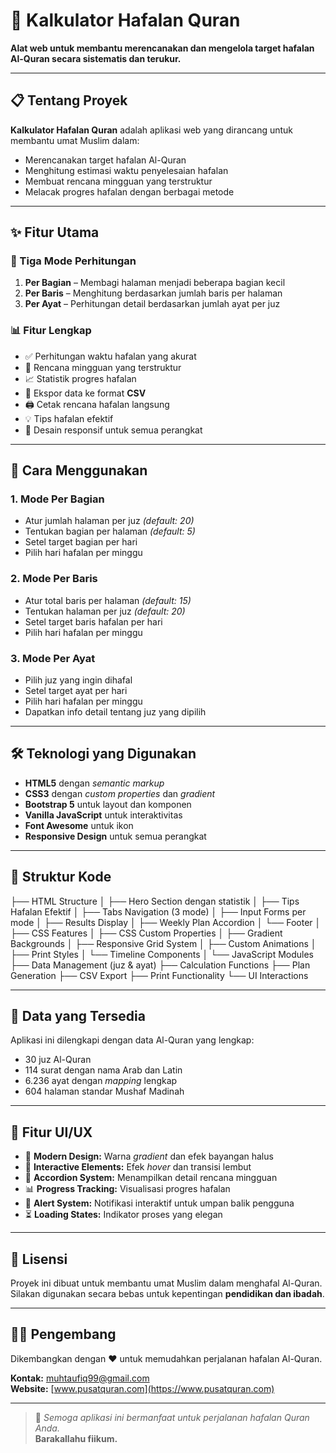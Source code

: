 # 🌿 Kalkulator Hafalan Quran
**Alat web untuk membantu merencanakan dan mengelola target hafalan Al-Quran secara sistematis dan terukur.**

---

## 📋 Tentang Proyek
**Kalkulator Hafalan Quran** adalah aplikasi web yang dirancang untuk membantu umat Muslim dalam:

- Merencanakan target hafalan Al-Quran  
- Menghitung estimasi waktu penyelesaian hafalan  
- Membuat rencana mingguan yang terstruktur  
- Melacak progres hafalan dengan berbagai metode  

---

## ✨ Fitur Utama

### 🎯 Tiga Mode Perhitungan
1. **Per Bagian** – Membagi halaman menjadi beberapa bagian kecil  
2. **Per Baris** – Menghitung berdasarkan jumlah baris per halaman  
3. **Per Ayat** – Perhitungan detail berdasarkan jumlah ayat per juz  

### 📊 Fitur Lengkap
- ✅ Perhitungan waktu hafalan yang akurat  
- 📅 Rencana mingguan yang terstruktur  
- 📈 Statistik progres hafalan  
- 📁 Ekspor data ke format **CSV**  
- 🖨️ Cetak rencana hafalan langsung  
- 💡 Tips hafalan efektif  
- 📱 Desain responsif untuk semua perangkat  

---

## 🚀 Cara Menggunakan

### 1. Mode **Per Bagian**
- Atur jumlah halaman per juz *(default: 20)*  
- Tentukan bagian per halaman *(default: 5)*  
- Setel target bagian per hari  
- Pilih hari hafalan per minggu  

### 2. Mode **Per Baris**
- Atur total baris per halaman *(default: 15)*  
- Tentukan halaman per juz *(default: 20)*  
- Setel target baris hafalan per hari  
- Pilih hari hafalan per minggu  

### 3. Mode **Per Ayat**
- Pilih juz yang ingin dihafal  
- Setel target ayat per hari  
- Pilih hari hafalan per minggu  
- Dapatkan info detail tentang juz yang dipilih  

---

## 🛠️ Teknologi yang Digunakan
- **HTML5** dengan *semantic markup*  
- **CSS3** dengan *custom properties* dan *gradient*  
- **Bootstrap 5** untuk layout dan komponen  
- **Vanilla JavaScript** untuk interaktivitas  
- **Font Awesome** untuk ikon  
- **Responsive Design** untuk semua perangkat  

---

## 📁 Struktur Kode

├── HTML Structure
│   ├── Hero Section dengan statistik
│   ├── Tips Hafalan Efektif
│   ├── Tabs Navigation (3 mode)
│   ├── Input Forms per mode
│   ├── Results Display
│   ├── Weekly Plan Accordion
│   └── Footer
│
├── CSS Features
│   ├── CSS Custom Properties
│   ├── Gradient Backgrounds
│   ├── Responsive Grid System
│   ├── Custom Animations
│   ├── Print Styles
│   └── Timeline Components
│
└── JavaScript Modules
    ├── Data Management (juz & ayat)
    ├── Calculation Functions
    ├── Plan Generation
    ├── CSV Export
    ├── Print Functionality
    └── UI Interactions

---
## 💾 Data yang Tersedia
Aplikasi ini dilengkapi dengan data Al-Quran yang lengkap:

- 30 juz Al-Quran  
- 114 surat dengan nama Arab dan Latin  
- 6.236 ayat dengan *mapping* lengkap  
- 604 halaman standar Mushaf Madinah  

---

## 🎨 Fitur UI/UX
- 🎨 **Modern Design:** Warna *gradient* dan efek bayangan halus  
- 🧭 **Interactive Elements:** Efek *hover* dan transisi lembut  
- 📂 **Accordion System:** Menampilkan detail rencana mingguan  
- 📊 **Progress Tracking:** Visualisasi progres hafalan  
- 🔔 **Alert System:** Notifikasi interaktif untuk umpan balik pengguna  
- ⏳ **Loading States:** Indikator proses yang elegan  

---

## 📄 Lisensi
Proyek ini dibuat untuk membantu umat Muslim dalam menghafal Al-Quran.  
Silakan digunakan secara bebas untuk kepentingan **pendidikan dan ibadah**.

---

## 👨‍💻 Pengembang
Dikembangkan dengan ❤️ untuk memudahkan perjalanan hafalan Al-Quran.  

**Kontak:** [muhtaufiq99@gmail.com](mailto:muhtaufiq99@gmail.com)  
**Website:** [www.pusatquran.com](https://www.pusatquran.com)

---

> 📖 *Semoga aplikasi ini bermanfaat untuk perjalanan hafalan Quran Anda.*  
> **Barakallahu fiikum.**
